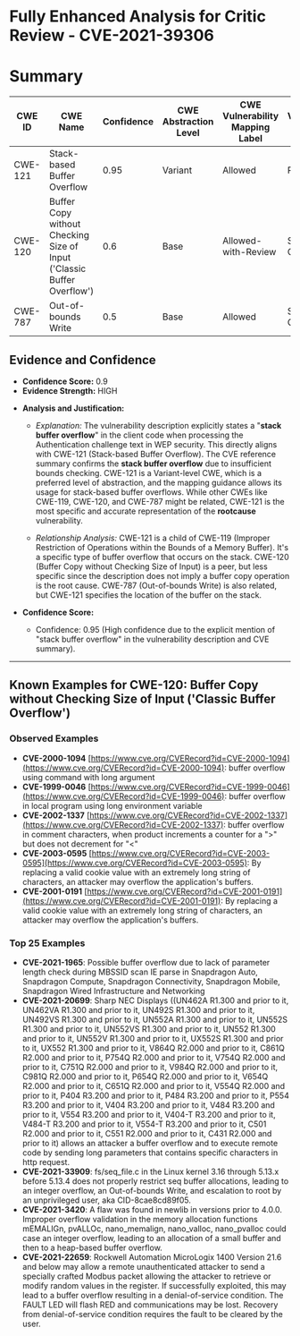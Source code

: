 # Fully Enhanced Analysis for Critic Review - CVE-2021-39306

# Summary
| CWE ID | CWE Name | Confidence | CWE Abstraction Level | CWE Vulnerability Mapping Label | CWE-Vulnerability Mapping Notes |
|---|---|---|---|---|---|
| CWE-121 | Stack-based Buffer Overflow | 0.95 | Variant | Allowed | Primary CWE |
| CWE-120 | Buffer Copy without Checking Size of Input ('Classic Buffer Overflow') | 0.6 | Base | Allowed-with-Review | Secondary Candidate |
| CWE-787 | Out-of-bounds Write | 0.5 | Base | Allowed | Secondary Candidate |

## Evidence and Confidence

*   **Confidence Score:** 0.9
*   **Evidence Strength:** HIGH

- **Analysis and Justification:**  
  - *Explanation:* The vulnerability description explicitly states a "**stack buffer overflow**" in the client code when processing the Authentication challenge text in WEP security. This directly aligns with CWE-121 (Stack-based Buffer Overflow). The CVE reference summary confirms the **stack buffer overflow** due to insufficient bounds checking. CWE-121 is a Variant-level CWE, which is a preferred level of abstraction, and the mapping guidance allows its usage for stack-based buffer overflows. While other CWEs like CWE-119, CWE-120, and CWE-787 might be related, CWE-121 is the most specific and accurate representation of the **rootcause** vulnerability.

  - *Relationship Analysis:* CWE-121 is a child of CWE-119 (Improper Restriction of Operations within the Bounds of a Memory Buffer). It's a specific type of buffer overflow that occurs on the stack. CWE-120 (Buffer Copy without Checking Size of Input) is a peer, but less specific since the description does not imply a buffer copy operation is the root cause. CWE-787 (Out-of-bounds Write) is also related, but CWE-121 specifies the location of the buffer on the stack.

- **Confidence Score:**
  - Confidence: 0.95 (High confidence due to the explicit mention of "stack buffer overflow" in the vulnerability description and CVE summary).

---



## Known Examples for CWE-120: Buffer Copy without Checking Size of Input ('Classic Buffer Overflow')
### Observed Examples
- **CVE-2000-1094** [https://www.cve.org/CVERecord?id=CVE-2000-1094](https://www.cve.org/CVERecord?id=CVE-2000-1094): buffer overflow using command with long argument
- **CVE-1999-0046** [https://www.cve.org/CVERecord?id=CVE-1999-0046](https://www.cve.org/CVERecord?id=CVE-1999-0046): buffer overflow in local program using long environment variable
- **CVE-2002-1337** [https://www.cve.org/CVERecord?id=CVE-2002-1337](https://www.cve.org/CVERecord?id=CVE-2002-1337): buffer overflow in comment characters, when product increments a counter for a ">" but does not decrement for "<"
- **CVE-2003-0595** [https://www.cve.org/CVERecord?id=CVE-2003-0595](https://www.cve.org/CVERecord?id=CVE-2003-0595): By replacing a valid cookie value with an extremely long string of characters, an attacker may overflow the application's buffers.
- **CVE-2001-0191** [https://www.cve.org/CVERecord?id=CVE-2001-0191](https://www.cve.org/CVERecord?id=CVE-2001-0191): By replacing a valid cookie value with an extremely long string of characters, an attacker may overflow the application's buffers.
### Top 25 Examples
- **CVE-2021-1965**: Possible buffer overflow due to lack of parameter length check during MBSSID scan IE parse in Snapdragon Auto, Snapdragon Compute, Snapdragon Connectivity, Snapdragon Mobile, Snapdragon Wired Infrastructure and Networking
- **CVE-2021-20699**: Sharp NEC Displays ((UN462A R1.300 and prior to it, UN462VA R1.300 and prior to it, UN492S R1.300 and prior to it, UN492VS R1.300 and prior to it, UN552A R1.300 and prior to it, UN552S R1.300 and prior to it, UN552VS R1.300 and prior to it, UN552 R1.300 and prior to it, UN552V R1.300 and prior to it, UX552S R1.300 and prior to it, UX552 R1.300 and prior to it, V864Q R2.000 and prior to it, C861Q R2.000 and prior to it, P754Q R2.000 and prior to it, V754Q R2.000 and prior to it, C751Q R2.000 and prior to it, V984Q R2.000 and prior to it, C981Q R2.000 and prior to it, P654Q R2.000 and prior to it, V654Q R2.000 and prior to it, C651Q R2.000 and prior to it, V554Q R2.000 and prior to it, P404 R3.200 and prior to it, P484 R3.200 and prior to it, P554 R3.200 and prior to it, V404 R3.200 and prior to it, V484 R3.200 and prior to it, V554 R3.200 and prior to it, V404-T R3.200 and prior to it, V484-T R3.200 and prior to it, V554-T R3.200 and prior to it, C501 R2.000 and prior to it, C551 R2.000 and prior to it, C431 R2.000 and prior to it) allows an attacker a buffer overflow and to execute remote code by sending long parameters that contains specific characters in http request.
- **CVE-2021-33909**: fs/seq_file.c in the Linux kernel 3.16 through 5.13.x before 5.13.4 does not properly restrict seq buffer allocations, leading to an integer overflow, an Out-of-bounds Write, and escalation to root by an unprivileged user, aka CID-8cae8cd89f05.
- **CVE-2021-3420**: A flaw was found in newlib in versions prior to 4.0.0. Improper overflow validation in the memory allocation functions mEMALIGn, pvALLOc, nano_memalign, nano_valloc, nano_pvalloc could case an integer overflow, leading to an allocation of a small buffer and then to a heap-based buffer overflow.
- **CVE-2021-22659**: Rockwell Automation MicroLogix 1400 Version 21.6 and below may allow a remote unauthenticated attacker to send a specially crafted Modbus packet allowing the attacker to retrieve or modify random values in the register. If successfully exploited, this may lead to a buffer overflow resulting in a denial-of-service condition. The FAULT LED will flash RED and communications may be lost. Recovery from denial-of-service condition requires the fault to be cleared by the user.
